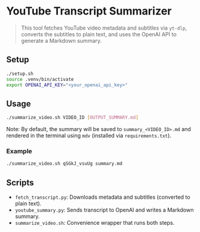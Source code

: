 # YouTube Transcript Summarizer

> This tool fetches YouTube video metadata and subtitles via `yt-dlp`, converts the subtitles to plain text, and uses the OpenAI API to generate a Markdown summary.

## Setup

```bash
./setup.sh
source .venv/bin/activate
export OPENAI_API_KEY="<your_openai_api_key>"
```

## Usage

```bash
./summarize_video.sh VIDEO_ID [OUTPUT_SUMMARY.md]
```
Note: By default, the summary will be saved to `summary_<VIDEO_ID>.md` and rendered in the terminal using `mdv` (installed via `requirements.txt`).

### Example

```bash
./summarize_video.sh qSGkJ_vsuUg summary.md
```

## Scripts

- `fetch_transcript.py`: Downloads metadata and subtitles (converted to plain text).
- `youtube_summary.py`: Sends transcript to OpenAI and writes a Markdown summary.
- `summarize_video.sh`: Convenience wrapper that runs both steps.